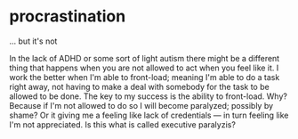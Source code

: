# procrastination

... but it's not


In the lack of ADHD or some sort of light autism there might be a different thing that happens when you are not allowed to act when you feel like it. I work the better when I'm able to front-load; meaning I'm able to do a task right away, not having to make a deal with somebody for the task to be allowed to be done. The key to my success is the ability to front-load. Why? Because if I'm not allowed to do so I will become paralyzed; possibly by shame? Or it giving me a feeling like lack of credentials — in turn feeling like I'm not appreciated. Is this what is called executive paralyzis?

